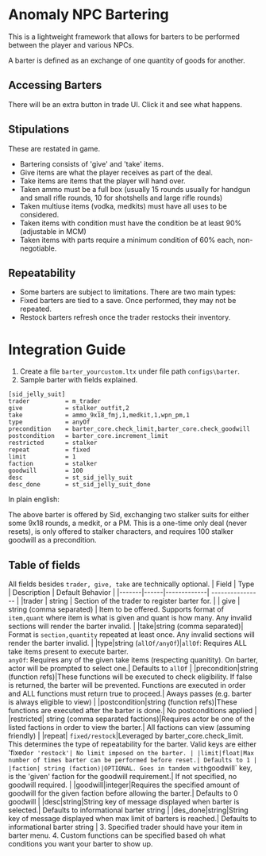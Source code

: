 # Anomaly NPC Bartering

This is a lightweight framework that allows for barters to be performed between the player and various NPCs.

A barter is defined as an exchange of one quantity of goods for another.

## Accessing Barters
There will be an extra button in trade UI. Click it and see what happens.

## Stipulations
These are restated in game.
- Bartering consists of 'give' and 'take' items.
- Give items are what the player receives as part of the deal.
- Take items are items that the player will hand over.
- Taken ammo must be a full box (usually 15 rounds usually for handgun and small rifle rounds, 10 for shotshells and large rifle rounds)
- Taken multiuse items (vodka, medkits) must have all uses to be considered.
- Taken items with condition must have the condition be at least 90% (adjustable in MCM)
- Taken items with parts require a minimum condition of 60% each, non-negotiable.

## Repeatability
- Some barters are subject to limitations. There are two main types:
- Fixed barters are tied to a save. Once performed, they may not be repeated.
- Restock barters refresh once the trader restocks their inventory.

# Integration Guide
1. Create a file `barter_yourcustom.ltx` under file path `configs\barter`.
2. Sample barter with fields explained.
```
[sid_jelly_suit]
trader          = m_trader 
give            = stalker_outfit,2
take            = ammo_9x18_fmj,1,medkit,1,wpn_pm,1
type            = anyOf
precondition    = barter_core.check_limit,barter_core.check_goodwill
postcondition   = barter_core.increment_limit
restricted      = stalker
repeat          = fixed
limit           = 1
faction         = stalker
goodwill        = 100
desc            = st_sid_jelly_suit
desc_done       = st_sid_jelly_suit_done
```
In plain english:

The above barter is offered by Sid, exchanging two stalker suits for either some 9x18 rounds, a medkit, or a PM. This is a one-time only deal (never resets), is only offered to stalker characters, and requires 100 stalker goodwill as a precondition.

## Table of fields 
All fields besides `trader, give, take` are technically optional.
| Field | Type | Description | Default Behavior |
|-------|------|-------------| ---------------- |
|trader | string | Section of the trader to register barter for. |
| give | string (comma separated) | Item to be offered. Supports format of `item,quant` where item is what is given and quant is how many. Any invalid sections will render the barter invalid. |
|take|string (comma separated)| Format is `section,quantity` repeated at least once. Any invalid sections will render the barter invalid. |
|type|string (`allOf/anyOf`)|`allOf`: Requires ALL take items present to execute barter. <br> `anyOf`: Requires any of the given take items (respecting quanitity). On barter, actor will be prompted to select one.| Defaults to `allOf` |
|precondition|string (function refs)|These functions will be executed to check eligibility. If false is returned, the barter will be prevented. Functions are executed in order and ALL functions must return true to proceed.| Aways passes (e.g. barter is always eligible to view) |
|postcondition|string (function refs)|These functions are executed after the barter is done.| No postconditions applied |
|restricted| string (comma separated factions)|Requires actor be one of the listed factions in order to view the barter.| All factions can view (assuming friendly) |
|repeat| `fixed/restock`|Leveraged by barter_core.check_limit. This determines the type of repeatability for the barter. Valid keys are either 'fixed` or 'restock'| No limit imposed on the barter. |
|limit|float|Max number of times barter can be performed before reset.| Defaults to 1 |
|faction| string (faction)|OPTIONAL. Goes in tandem with `goodwill` key, is the 'given' faction for the goodwill requirement.| If not specified, no goodwill required. |
|goodwill|integer|Requires the specified amount of goodwill for the given faction before allowing the barter.| Defaults to 0 goodwill |
|desc|string|String key of message displayed when barter is selected.| Defaults to informational barter string |
|des_done|string|String key of message displayed when max limit of barters is reached.| Defaults to informational barter string | 
3. Specified trader should have your item in barter menu.
4. Custom functions can be specified based oh what conditions you want your barter to show up.
